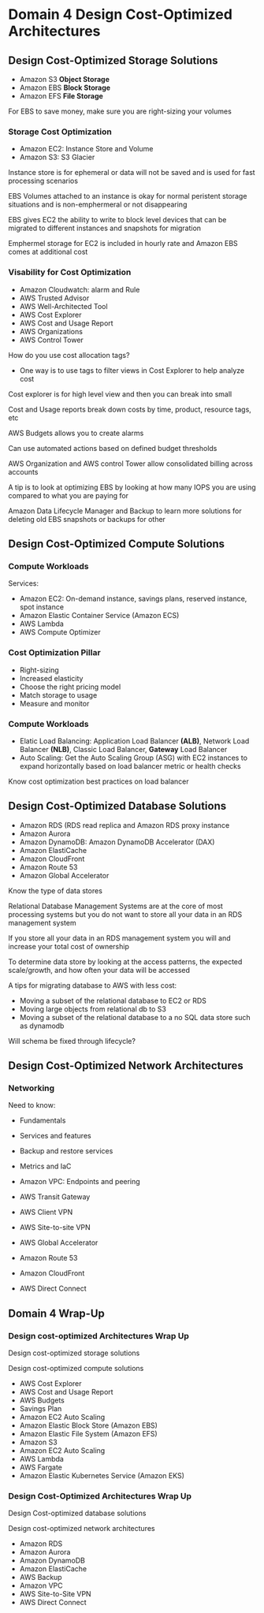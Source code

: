 # Domain 4 Design Cost-Optimized Architectures

## Design Cost-Optimized Storage Solutions

- Amazon S3 **Object Storage**
- Amazon EBS **Block Storage**
- Amazon EFS **File Storage**

For EBS to save money, make sure you are right-sizing your volumes

### Storage Cost Optimization

- Amazon EC2: Instance Store and Volume
- Amazon S3: S3 Glacier

Instance store is for ephemeral or data will not be saved and is used for fast processing scenarios

EBS Volumes attached to an instance is okay for normal peristent storage situations and is non-emphermeral or not disappearing

EBS gives EC2 the ability to write to block level devices that can be migrated to different instances and snapshots for migration

Emphermel storage for EC2 is included in hourly rate and Amazon EBS comes at additional cost

### Visability for Cost Optimization

- Amazon Cloudwatch: alarm and Rule
- AWS Trusted Advisor
- AWS Well-Architected Tool
- AWS Cost Explorer
- AWS Cost and Usage Report
- AWS Organizations
- AWS Control Tower

How do you use cost allocation tags?
- One way is to use tags to filter views in Cost Explorer to help analyze cost

Cost explorer is for high level view and then you can break into small

Cost and Usage reports break down costs by time, product, resource tags, etc

AWS Budgets allows you to create alarms

Can use automated actions based on defined budget thresholds

AWS Organization and AWS control Tower allow consolidated billing across accounts

A tip is to look at optimizing EBS by looking at how many IOPS you are using compared to what you are paying for

Amazon Data Lifecycle Manager and Backup to learn more solutions for deleting old EBS snapshots or backups for other 

## Design Cost-Optimized Compute Solutions

### Compute Workloads

Services:

- Amazon EC2: On-demand instance, savings plans, reserved instance, spot instance
- Amazon Elastic Container Service (Amazon ECS)
- AWS Lambda
- AWS Compute Optimizer

### Cost Optimization Pillar

- Right-sizing
- Increased elasticity
- Choose the right pricing model
- Match storage to usage
- Measure and monitor

### Compute Workloads

- Elatic Load Balancing: Application Load Balancer **(ALB)**, Network Load Balancer **(NLB)**, Classic Load Balancer, **Gateway** Load Balancer
- Auto Scaling: Get the Auto Scaling Group (ASG) with EC2 instances to expand horizontally based on load balancer metric or health checks

Know cost optimization best practices on load balancer

## Design Cost-Optimized Database Solutions

- Amazon RDS (RDS read replica and Amazon RDS proxy instance
- Amazon Aurora
- Amazon DynamoDB: Amazon DynamoDB Accelerator (DAX)
- Amazon ElastiCache
- Amazon CloudFront
- Amazon Route 53
- Amazon Global Accelerator

Know the type of data stores

Relational Database Management Systems are at the core of most processing systems but you do not want to store all your data in an RDS management system

If you store all your data in an RDS management system you will and increase your total cost of ownership

To determine data store by looking at the access patterns, the expected scale/growth, and how often your data will be accessed 

A tips for migrating database to AWS with less cost:
- Moving a subset of the relational database to EC2 or RDS
- Moving large objects from relational db to S3
- Moving a subset of the relational database to a no SQL data store such as dynamodb

Will schema be fixed through lifecycle?

## Design Cost-Optimized Network Architectures

### Networking
Need to know:
- Fundamentals
- Services and features
- Backup and restore services
- Metrics and IaC

- Amazon VPC: Endpoints and peering
- AWS Transit Gateway
- AWS Client VPN
- AWS Site-to-site VPN
- AWS Global Accelerator
- Amazon Route 53
- Amazon CloudFront
- AWS Direct Connect

## Domain 4 Wrap-Up

### Design cost-optimized Architectures Wrap Up

Design cost-optimized storage solutions

Design cost-optimized compute solutions

- AWS Cost Explorer
- AWS Cost and Usage Report
- AWS Budgets
- Savings Plan
- Amazon EC2 Auto Scaling
- Amazon Elastic Block Store (Amazon EBS)
- Amazon Elastic File System (Amazon EFS)
- Amazon S3
- Amazon EC2 Auto Scaling
- AWS Lambda
- AWS Fargate
- Amazon Elastic Kubernetes Service (Amazon EKS)

### Design Cost-Optimized Architectures Wrap Up

Design Cost-optimized database solutions

Design cost-optimized network architectures

- Amazon RDS
- Amazon Aurora
- Amazon DynamoDB
- Amazon ElastiCache
- AWS Backup
- Amazon VPC
- AWS Site-to-Site VPN
- AWS Direct Connect
  

